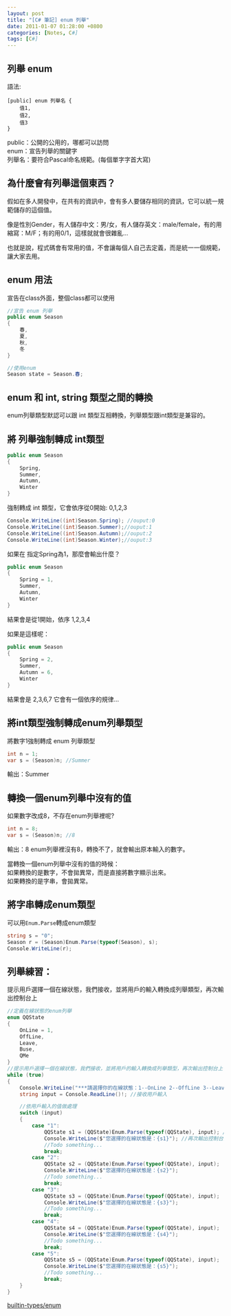 ```yaml
---
layout: post
title: "[C# 筆記] enum 列舉"
date: 2011-01-07 01:28:00 +0800
categories: [Notes, C#]
tags: [C#]
---
```


## 列舉 enum

語法:
```text
[public] enum 列舉名 {
    值1,
    值2,
    值3
}
```
public：公開的公用的，哪都可以訪問  
enum：宣告列舉的關鍵字  
列舉名：要符合Pascal命名規範。(每個單字字首大寫)    

## 為什麼會有列舉這個東西？ 

假如在多人開發中，在共有的資訊中，會有多人要儲存相同的資訊，它可以統一規範儲存的這個值。

像是性別Gender，有人儲存中文：男/女，有人儲存英文：male/female，有的用縮寫：M/F；有的用0/1，這樣就就會很雜亂…

也就是說，程式碼會有常用的值，不會讓每個人自己去定義，而是統一一個規範，讓大家去用。


## enum 用法
宣告在class外面，整個class都可以使用
```c#
//宣告 enum 列舉
public enum Season
{
    春,
    夏,
    秋,
    冬
}

//使用enum
Season state = Season.春;
```

## enum 和 int, string 類型之間的轉換

enum列舉類型默認可以跟 int 類型互相轉換，列舉類型跟int類型是兼容的。

## 將 列舉強制轉成 int類型

```c#
public enum Season
{
    Spring,
    Summer,
    Autumn,
    Winter
}
```
強制轉成 int 類型，它會依序從0開始: 0,1,2,3
```c#
Console.WriteLine((int)Season.Spring); //ouput:0
Console.WriteLine((int)Season.Summer);//ouput:1
Console.WriteLine((int)Season.Autumn);//ouput:2
Console.WriteLine((int)Season.Winter);//ouput:3
```

如果在 指定Spring為1，那麼會輸出什麼？
```c#
public enum Season
{
    Spring = 1,
    Summer,
    Autumn,
    Winter
}
```
結果會是從1開始，依序 1,2,3,4

如果是這樣呢：
```c#
public enum Season
{
    Spring = 2,
    Summer,
    Autumn = 6,
    Winter
}
```
結果會是 2,3,6,7
它會有一個依序的規律…   

## 將int類型強制轉成enum列舉類型

將數字1強制轉成 enum 列舉類型
```c#
int n = 1;
var s = (Season)n; //Summer
```
輸出：Summer    

## 轉換一個enum列舉中沒有的值

如果數字改成8，不存在enum列舉裡呢?
```c#
int n = 8;
var s = (Season)n; //8
```
輸出：8 
enum列舉裡沒有8，轉換不了，就會輸出原本輸入的數字。     

當轉換一個enum列舉中沒有的值的時候：    
如果轉換的是數字，不會拋異常，而是直接將數字顯示出來。  
如果轉換的是字串，會拋異常。    

## 將字串轉成enum類型

可以用`Enum.Parse`轉成enum類型

```c#
string s = "0";
Season r = (Season)Enum.Parse(typeof(Season), s);
Console.WriteLine(r);
```
## 列舉練習：
提示用戶選擇一個在線狀態，我們接收，並將用戶的輸入轉換成列舉類型，再次輸出控制台上
```c#
//定義在線狀態的enum列舉
enum QQState
{
    OnLine = 1,
    OffLine,
    Leave,
    Buse,
    QMe
}
//提示用戶選擇一個在線狀態，我們接收，並將用戶的輸入轉換成列舉類型，再次輸出控制台上
while (true)
{
    Console.WriteLine("***請選擇你的在線狀態：1--OnLine 2--OffLine 3--Leave 4--Busy 5--QMe***"); //提示用戶輸入
    string input = Console.ReadLine()!; //接收用戶輸入

    //依用戶輸入的值做處理
    switch (input)
    {
        case "1":
            QQState s1 = (QQState)Enum.Parse(typeof(QQState), input); //將用戶的輸入轉換成列舉類型
            Console.WriteLine($"您選擇的在線狀態是：{s1}"); //再次輸出控制台上
            //Todo something...
            break;
        case "2":
            QQState s2 = (QQState)Enum.Parse(typeof(QQState), input);
            Console.WriteLine($"您選擇的在線狀態是：{s2}");
            //Todo something...
            break;
        case "3":
            QQState s3 = (QQState)Enum.Parse(typeof(QQState), input);
            Console.WriteLine($"您選擇的在線狀態是：{s3}");
            //Todo something...
            break;
        case "4":
            QQState s4 = (QQState)Enum.Parse(typeof(QQState), input);
            Console.WriteLine($"您選擇的在線狀態是：{s4}");
            //Todo something...
            break;
        case "5":
            QQState s5 = (QQState)Enum.Parse(typeof(QQState), input);
            Console.WriteLine($"您選擇的在線狀態是：{s5}");
            //Todo something...
            break;
    }
}
```

[builtin-types/enum](https://learn.microsoft.com/zh-tw/dotnet/csharp/language-reference/builtin-types/enum)